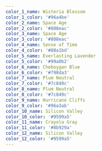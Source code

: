 ```yaml
---
color_1_name: Wisteria Blossom
color_1_color: '#96a4be'
color_2_name: Space Age
color_2_color: '#808eac'
color_3_name: Space Age
color_3_color: '#808eac'
color_4_name: Sense of Time
color_4_color: '#80a1bd'
color_5_name: Everlasting Lavender
color_5_color: '#99a0b2'
color_6_name: Cheboygan Blue
color_6_color: '#798da3'
color_7_name: Plum Neutral
color_7_color: '#7c849c'
color_8_name: Plum Neutral
color_8_color: '#7c849c'
color_9_name: Hurricane Cliffs
color_9_color: '#96a3ab'
color_10_name: Silicon Valley
color_10_color: '#9599a5'
color_11_name: Crayola Gray
color_11_color: '#8b929a'
color_12_name: Silicon Valley
color_12_color: '#9599a5'
---
```


